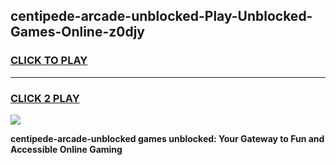 
## centipede-arcade-unblocked-Play-Unblocked-Games-Online-z0djy
<h3>
<a href="https://premium76.site?title=centipede-arcade-unblocked&ref=25A">CLICK TO PLAY</a></h3>
<hr>

<h3>
<a href="https://premium76.site?title=centipede-arcade-unblocked&ref=25A">CLICK 2 PLAY</a>
  
</h3>

<a href="https://premium76.site?title=centipede-arcade-unblocked&ref=25A"><img src="https://clearcache.store/games.png"></a>


**centipede-arcade-unblocked games unblocked: Your Gateway to Fun and Accessible Online Gaming**
